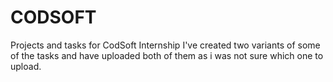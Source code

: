 # CODSOFT
Projects and tasks for CodSoft Internship
I've created two variants of some of the tasks and have uploaded both of them as i was not sure which one to upload.

